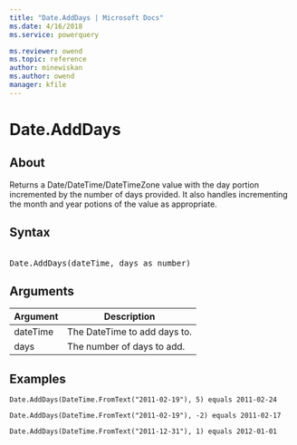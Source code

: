 ```yaml
---
title: "Date.AddDays | Microsoft Docs"
ms.date: 4/16/2018
ms.service: powerquery

ms.reviewer: owend
ms.topic: reference
author: minewiskan
ms.author: owend
manager: kfile
---
```

# Date.AddDays

  
## About  
Returns a Date/DateTime/DateTimeZone value with the day portion incremented by the number of days provided. It also handles incrementing the month and year potions of the value as appropriate.  
  
## Syntax

<pre>   
Date.AddDays(dateTime, days as number)  
</pre> 
  
## Arguments  
  
|Argument|Description|  
|------------|---------------|  
|dateTime|The DateTime to add days to.|  
|days|The number of days to add.|  
  
## Examples  
  
```powerquery-m  
Date.AddDays(DateTime.FromText("2011-02-19"), 5) equals 2011-02-24  
```  
  
```powerquery-m  
Date.AddDays(DateTime.FromText("2011-02-19"), -2) equals 2011-02-17  
```  
  
```powerquery-m 
Date.AddDays(DateTime.FromText("2011-12-31"), 1) equals 2012-01-01  
```  
